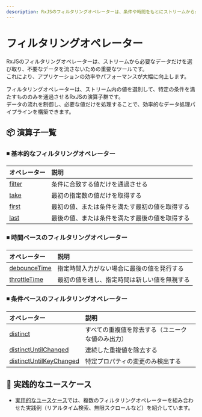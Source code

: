 ```yaml
---
description: RxJSのフィルタリングオペレーターは、条件や時間をもとにストリームから必要なデータのみを抽出するために使用され、パフォーマンス向上に貢献します。
---
```


# フィルタリングオペレーター

RxJSのフィルタリングオペレーターは、ストリームから必要なデータだけを選び取り、不要なデータを流さないための重要なツールです。  
これにより、アプリケーションの効率やパフォーマンスが大幅に向上します。

フィルタリングオペレーターは、ストリーム内の値を選別して、特定の条件を満たすもののみを通過させるRxJSの演算子群です。  
データの流れを制御し、必要な値だけを処理することで、効率的なデータ処理パイプラインを構築できます。


## 📦 演算子一覧
### ◾ 基本的なフィルタリングオペレーター

| オペレーター | 説明 |
|:---|:---|
| [filter](./filter) | 条件に合致する値だけを通過させる |
| [take](./take) | 最初の指定数の値だけを取得する |
| [first](./first) | 最初の値、または条件を満たす最初の値を取得する |
| [last](./last) | 最後の値、または条件を満たす最後の値を取得する |
 

### ◾ 時間ベースのフィルタリングオペレーター

| オペレーター | 説明 |
|:---|:---|
| [debounceTime](./debounceTime) | 指定時間入力がない場合に最後の値を発行する |
| [throttleTime](./throttleTime) | 最初の値を通し、指定時間は新しい値を無視する |
 

### ◾ 条件ベースのフィルタリングオペレーター

| オペレーター | 説明 |
|:---|:---|
| [distinct](./distinct) | すべての重複値を除去する（ユニークな値のみ出力） |
| [distinctUntilChanged](./distinctUntilChanged) | 連続した重複値を除去する |
| [distinctUntilKeyChanged](./distinctUntilKeyChanged) | 特定プロパティの変更のみ検出する |
 

## 🧠 実践的なユースケース

- [実用的なユースケース](./practical-use-cases.md)では、複数のフィルタリングオペレーターを組み合わせた実践例（リアルタイム検索、無限スクロールなど）を紹介しています。
